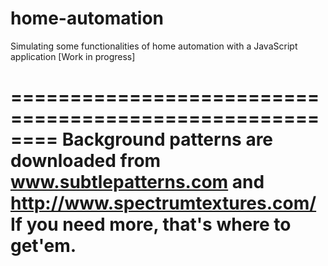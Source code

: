 home-automation
===============

Simulating some functionalities of home automation with a JavaScript application [Work in progress]

========================================================
 Background patterns are downloaded from www.subtlepatterns.com and
 http://www.spectrumtextures.com/
 If you need more, that's where to get'em.
 ========================================================
